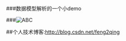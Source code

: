 ###数据模型解析的一个小demo

###![ABC](http://g.recordit.co/GnBUmMXvs1.gif) 

##个人技术博客:http://blog.csdn.net/feng2qing